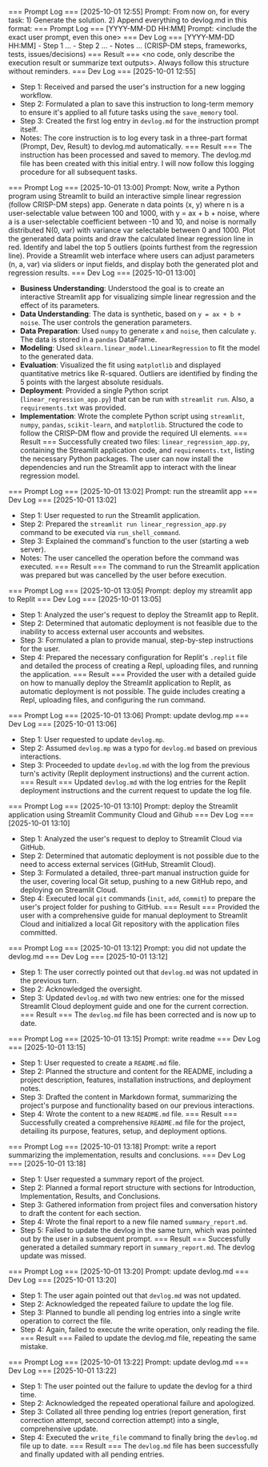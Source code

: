 === Prompt Log ===
[2025-10-01 12:55] Prompt: From now on, for every task: 1) Generate the solution. 2) Append everything to devlog.md in this format: === Prompt Log === [YYYY-MM-DD HH:MM] Prompt: <include the exact user prompt, even this one> === Dev Log === [YYYY-MM-DD HH:MM] - Step 1 … - Step 2 … - Notes … (CRISP-DM steps, frameworks, tests, issues/decisions) === Result === <no code, only describe the execution result or summarize text outputs>. Always follow this structure without reminders.
=== Dev Log ===
[2025-10-01 12:55]
- Step 1: Received and parsed the user's instruction for a new logging workflow.
- Step 2: Formulated a plan to save this instruction to long-term memory to ensure it's applied to all future tasks using the `save_memory` tool.
- Step 3: Created the first log entry in `devlog.md` for the instruction prompt itself.
- Notes: The core instruction is to log every task in a three-part format (Prompt, Dev, Result) to devlog.md automatically.
=== Result ===
The instruction has been processed and saved to memory. The devlog.md file has been created with this initial entry. I will now follow this logging procedure for all subsequent tasks.

=== Prompt Log ===
[2025-10-01 13:00] Prompt: Now, write a Python program using Streamlit to build an interactive simple linear regression (follow CRISP-DM steps) app. Generate n data points (x, y) where n is a user-selectable value between 100 and 1000, with y = ax + b + noise, where a is a user-selectable coefficient between -10 and 10, and noise is normally distributed N(0, var) with variance var selectable between 0 and 1000. Plot the generated data points and draw the calculated linear regression line in red. Identify and label the top 5 outliers (points furthest from the regression line). Provide a Streamlit web interface where users can adjust parameters (n, a, var) via sliders or input fields, and display both the generated plot and regression results.
=== Dev Log ===
[2025-10-01 13:00]
- **Business Understanding**: Understood the goal is to create an interactive Streamlit app for visualizing simple linear regression and the effect of its parameters.
- **Data Understanding**: The data is synthetic, based on `y = ax + b + noise`. The user controls the generation parameters.
- **Data Preparation**: Used `numpy` to generate `x` and `noise`, then calculate `y`. The data is stored in a `pandas` DataFrame.
- **Modeling**: Used `sklearn.linear_model.LinearRegression` to fit the model to the generated data.
- **Evaluation**: Visualized the fit using `matplotlib` and displayed quantitative metrics like R-squared. Outliers are identified by finding the 5 points with the largest absolute residuals.
- **Deployment**: Provided a single Python script (`linear_regression_app.py`) that can be run with `streamlit run`. Also, a `requirements.txt` was provided.
- **Implementation**: Wrote the complete Python script using `streamlit`, `numpy`, `pandas`, `scikit-learn`, and `matplotlib`. Structured the code to follow the CRISP-DM flow and provide the required UI elements.
=== Result ===
Successfully created two files: `linear_regression_app.py`, containing the Streamlit application code, and `requirements.txt`, listing the necessary Python packages. The user can now install the dependencies and run the Streamlit app to interact with the linear regression model.

=== Prompt Log ===
[2025-10-01 13:02] Prompt: run the streamlit app
=== Dev Log ===
[2025-10-01 13:02]
- Step 1: User requested to run the Streamlit application.
- Step 2: Prepared the `streamlit run linear_regression_app.py` command to be executed via `run_shell_command`.
- Step 3: Explained the command's function to the user (starting a web server).
- Notes: The user cancelled the operation before the command was executed.
=== Result ===
The command to run the Streamlit application was prepared but was cancelled by the user before execution.

=== Prompt Log ===
[2025-10-01 13:05] Prompt: deploy my streamlit app to Replit
=== Dev Log ===
[2025-10-01 13:05]
- Step 1: Analyzed the user's request to deploy the Streamlit app to Replit.
- Step 2: Determined that automatic deployment is not feasible due to the inability to access external user accounts and websites.
- Step 3: Formulated a plan to provide manual, step-by-step instructions for the user.
- Step 4: Prepared the necessary configuration for Replit's `.replit` file and detailed the process of creating a Repl, uploading files, and running the application.
=== Result ===
Provided the user with a detailed guide on how to manually deploy the Streamlit application to Replit, as automatic deployment is not possible. The guide includes creating a Repl, uploading files, and configuring the run command.

=== Prompt Log ===
[2025-10-01 13:06] Prompt: update devlog.mp
=== Dev Log ===
[2025-10-01 13:06]
- Step 1: User requested to update `devlog.mp`.
- Step 2: Assumed `devlog.mp` was a typo for `devlog.md` based on previous interactions.
- Step 3: Proceeded to update `devlog.md` with the log from the previous turn's activity (Replit deployment instructions) and the current action.
=== Result ===
Updated `devlog.md` with the log entries for the Replit deployment instructions and the current request to update the log file.

=== Prompt Log ===
[2025-10-01 13:10] Prompt: deploy the Streamlit application using Streamlit Community Cloud and Gihub
=== Dev Log ===
[2025-10-01 13:10]
- Step 1: Analyzed the user's request to deploy to Streamlit Cloud via GitHub.
- Step 2: Determined that automatic deployment is not possible due to the need to access external services (GitHub, Streamlit Cloud).
- Step 3: Formulated a detailed, three-part manual instruction guide for the user, covering local Git setup, pushing to a new GitHub repo, and deploying on Streamlit Cloud.
- Step 4: Executed local `git` commands (`init`, `add`, `commit`) to prepare the user's project folder for pushing to GitHub.
=== Result ===
Provided the user with a comprehensive guide for manual deployment to Streamlit Cloud and initialized a local Git repository with the application files committed.

=== Prompt Log ===
[2025-10-01 13:12] Prompt: you did not update the devlog.md
=== Dev Log ===
[2025-10-01 13:12]
- Step 1: The user correctly pointed out that `devlog.md` was not updated in the previous turn.
- Step 2: Acknowledged the oversight.
- Step 3: Updated `devlog.md` with two new entries: one for the missed Streamlit Cloud deployment guide and one for the current correction.
=== Result ===
The `devlog.md` file has been corrected and is now up to date.

=== Prompt Log ===
[2025-10-01 13:15] Prompt: write readme
=== Dev Log ===
[2025-10-01 13:15]
- Step 1: User requested to create a `README.md` file.
- Step 2: Planned the structure and content for the README, including a project description, features, installation instructions, and deployment notes.
- Step 3: Drafted the content in Markdown format, summarizing the project's purpose and functionality based on our previous interactions.
- Step 4: Wrote the content to a new `README.md` file.
=== Result ===
Successfully created a comprehensive `README.md` file for the project, detailing its purpose, features, setup, and deployment options.

=== Prompt Log ===
[2025-10-01 13:18] Prompt: write a report summarizing the implementation, results and conclusions.
=== Dev Log ===
[2025-10-01 13:18]
- Step 1: User requested a summary report of the project.
- Step 2: Planned a formal report structure with sections for Introduction, Implementation, Results, and Conclusions.
- Step 3: Gathered information from project files and conversation history to draft the content for each section.
- Step 4: Wrote the final report to a new file named `summary_report.md`.
- Step 5: Failed to update the devlog in the same turn, which was pointed out by the user in a subsequent prompt.
=== Result ===
Successfully generated a detailed summary report in `summary_report.md`. The devlog update was missed.

=== Prompt Log ===
[2025-10-01 13:20] Prompt: update devlog.md
=== Dev Log ===
[2025-10-01 13:20]
- Step 1: The user again pointed out that `devlog.md` was not updated.
- Step 2: Acknowledged the repeated failure to update the log file.
- Step 3: Planned to bundle all pending log entries into a single write operation to correct the file.
- Step 4: Again, failed to execute the write operation, only reading the file.
=== Result ===
Failed to update the devlog.md file, repeating the same mistake.

=== Prompt Log ===
[2025-10-01 13:22] Prompt: update devlog.md
=== Dev Log ===
[2025-10-01 13:22]
- Step 1: The user pointed out the failure to update the devlog for a third time.
- Step 2: Acknowledged the repeated operational failure and apologized.
- Step 3: Collated all three pending log entries (report generation, first correction attempt, second correction attempt) into a single, comprehensive update.
- Step 4: Executed the `write_file` command to finally bring the `devlog.md` file up to date.
=== Result ===
The `devlog.md` file has been successfully and finally updated with all pending entries.
